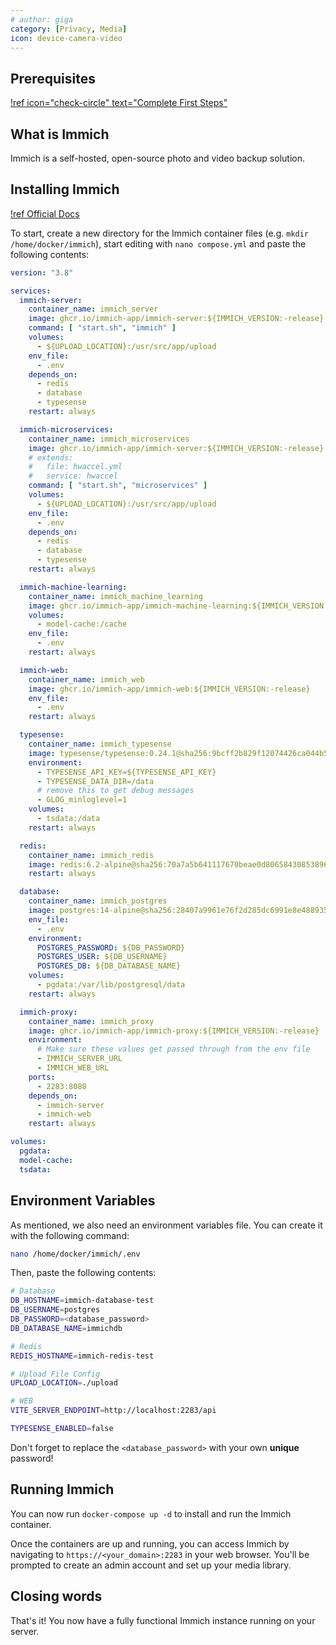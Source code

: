 ```yaml
---
# author: giga
category: [Privacy, Media]
icon: device-camera-video 
---
```


## Prerequisites

[!ref icon="check-circle" text="Complete First Steps"](/first-steps/1-vps-setup.md)

## What is Immich

Immich is a self-hosted, open-source photo and video backup solution.

## Installing Immich

[!ref Official Docs](https://immich.app/docs/overview/introduction)

To start, create a new directory for the Immich container files (e.g. `mkdir /home/docker/immich`), start editing with `nano compose.yml` and paste the following contents:

```yaml
version: "3.8"

services:
  immich-server:
    container_name: immich_server
    image: ghcr.io/immich-app/immich-server:${IMMICH_VERSION:-release}
    command: [ "start.sh", "immich" ]
    volumes:
      - ${UPLOAD_LOCATION}:/usr/src/app/upload
    env_file:
      - .env
    depends_on:
      - redis
      - database
      - typesense
    restart: always

  immich-microservices:
    container_name: immich_microservices
    image: ghcr.io/immich-app/immich-server:${IMMICH_VERSION:-release}
    # extends:
    #   file: hwaccel.yml
    #   service: hwaccel
    command: [ "start.sh", "microservices" ]
    volumes:
      - ${UPLOAD_LOCATION}:/usr/src/app/upload
    env_file:
      - .env
    depends_on:
      - redis
      - database
      - typesense
    restart: always

  immich-machine-learning:
    container_name: immich_machine_learning
    image: ghcr.io/immich-app/immich-machine-learning:${IMMICH_VERSION:-release}
    volumes:
      - model-cache:/cache
    env_file:
      - .env
    restart: always

  immich-web:
    container_name: immich_web
    image: ghcr.io/immich-app/immich-web:${IMMICH_VERSION:-release}
    env_file:
      - .env
    restart: always

  typesense:
    container_name: immich_typesense
    image: typesense/typesense:0.24.1@sha256:9bcff2b829f12074426ca044b56160ca9d777a0c488303469143dd9f8259d4dd
    environment:
      - TYPESENSE_API_KEY=${TYPESENSE_API_KEY}
      - TYPESENSE_DATA_DIR=/data
      # remove this to get debug messages
      - GLOG_minloglevel=1
    volumes:
      - tsdata:/data
    restart: always

  redis:
    container_name: immich_redis
    image: redis:6.2-alpine@sha256:70a7a5b641117670beae0d80658430853896b5ef269ccf00d1827427e3263fa3
    restart: always

  database:
    container_name: immich_postgres
    image: postgres:14-alpine@sha256:28407a9961e76f2d285dc6991e8e48893503cc3836a4755bbc2d40bcc272a441
    env_file:
      - .env
    environment:
      POSTGRES_PASSWORD: ${DB_PASSWORD}
      POSTGRES_USER: ${DB_USERNAME}
      POSTGRES_DB: ${DB_DATABASE_NAME}
    volumes:
      - pgdata:/var/lib/postgresql/data
    restart: always

  immich-proxy:
    container_name: immich_proxy
    image: ghcr.io/immich-app/immich-proxy:${IMMICH_VERSION:-release}
    environment:
      # Make sure these values get passed through from the env file
      - IMMICH_SERVER_URL
      - IMMICH_WEB_URL
    ports:
      - 2283:8080
    depends_on:
      - immich-server
      - immich-web
    restart: always

volumes:
  pgdata:
  model-cache:
  tsdata:
```

## Environment Variables

As mentioned, we also need an environment variables file. You can create it with the following command:

```bash
nano /home/docker/immich/.env
```

Then, paste the following contents:

```bash
# Database
DB_HOSTNAME=immich-database-test
DB_USERNAME=postgres
DB_PASSWORD=<database_password>
DB_DATABASE_NAME=immichdb

# Redis
REDIS_HOSTNAME=immich-redis-test

# Upload File Config
UPLOAD_LOCATION=./upload

# WEB
VITE_SERVER_ENDPOINT=http://localhost:2283/api

TYPESENSE_ENABLED=false
```

Don't forget to replace the `<database_password>` with your own **unique** password!

## Running Immich

You can now run `docker-compose up -d` to install and run the Immich container.

Once the containers are up and running, you can access Immich by navigating to `https://<your_domain>:2283` in your web browser. You'll be prompted to create an admin account and set up your media library.

## Closing words

That's it! You now have a fully functional Immich instance running on your server.
